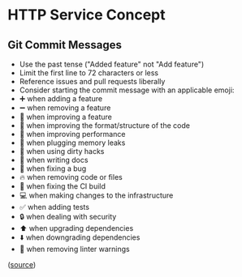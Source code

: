 # HTTP Service Concept

## Git Commit Messages

- Use the past tense ("Added feature" not "Add feature")
- Limit the first line to 72 characters or less
- Reference issues and pull requests liberally
- Consider starting the commit message with an applicable emoji:
 - ➕ when adding a feature
 - ➖ when removing a feature
 - 🎉 when improving a feature
 - 🎨 when improving the format/structure of the code
 - 🐎 when improving performance
 - 🚱 when plugging memory leaks
 - 🔞 when using dirty hacks
 - 📝 when writing docs
 - 🐛 when fixing a bug
 - 🔥 when removing code or files
 - 💚 when fixing the CI build
 - 💻 when making changes to the infrastructure
 - ✅ when adding tests
 - 🔒 when dealing with security
 - ⬆️ when upgrading dependencies
 - ⬇️ when downgrading dependencies
 - 👕 when removing linter warnings

([source](https://atom.io/docs/latest/contributing#git-commit-messages))
